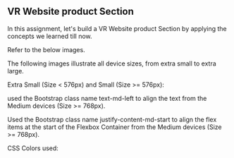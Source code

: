 ## VR Website product Section

In this assignment, let's build a VR Website product Section by applying the concepts we learned till now.

Refer to the below images.

The following images illustrate all device sizes, from extra small to extra large.

Extra Small (Size < 576px) and Small (Size >= 576px):

used the Bootstrap class name text-md-left to align the text from the Medium devices (Size >= 768px).

Used the Bootstrap class name justify-content-md-start to align the flex items at the start of the Flexbox Container from the Medium devices (Size >= 768px).

CSS Colors used:

